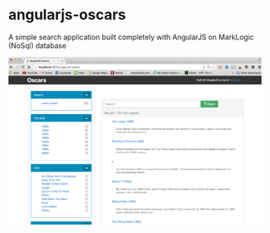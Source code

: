 # angularjs-oscars

A simple search application built completely with AngularJS on MarkLogic (NoSql) database

![oscars](app-screenshot.png?raw=true "App home page")

